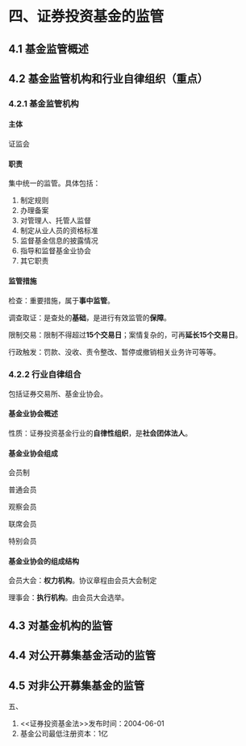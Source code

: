 # 四、证券投资基金的监管

## 4.1 基金监管概述

## 4.2 基金监管机构和行业自律组织（重点）

### 4.2.1 基金监管机构

#### 主体

证监会

#### 职责

集中统一的监管。具体包括：

1. 制定规则
2. 办理备案
3. 对管理人、托管人监督
4. 制定从业人员的资格标准
5. 监督基金信息的披露情况
6. 指导和监督基金业协会
7. 其它职责

#### 监管措施

检查：重要措施，属于**事中监管**。

调查取证：是查处的**基础**，是进行有效监管的**保障**。

限制交易：限制不得超过**15个交易日**；案情复杂的，可再**延长15个交易日**。

行政触发：罚款、没收、责令整改、暂停或撤销相关业务许可等等。

### 4.2.2 行业自律组合

包括证券交易所、基金业协会。

#### 基金业协会概述

性质：证券投资基金行业的**自律性组织**，是**社会团体法人**。

#### 基金业协会组成

会员制

普通会员

观察会员

联席会员

特别会员

#### 基金业协会的组成结构

会员大会：**权力机构**。协议章程由会员大会制定

理事会：**执行机构**。由会员大会选举。



## 4.3 对基金机构的监管

## 4.4 对公开募集基金活动的监管

## 4.5 对非公开募集基金的监管



五、

1. <<证券投资基金法>>发布时间：2004-06-01
2. 基金公司最低注册资本：1亿

